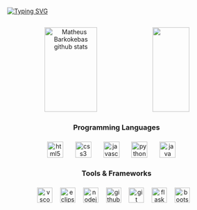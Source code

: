 ###

[![Typing SVG](https://readme-typing-svg.herokuapp.com/?color=00bfbf&size=35&center=true&vCenter=true&width=1000&lines=Hello,+My+Name+is+Matheus+Barkokebas;I'm+19+years+old;I+am+from+Recife,+PE;I+study+Information+system;Be+Welcome!+:%29)](https://git.io/typing-svg)

##

<div align="center">  
  <img width="49%" height="195px" src="https://github-readme-stats.vercel.app/api?username=Matheus-Barkokebas&show_icons=true&count_private=true&hide_border=true&title_color=00bfbf&icon_color=00bfbf&text_color=c9d1d9&bg_color=0d1117" alt="Matheus Barkokebas github stats" /> 
  <img width="41%" height="195px" src="https://github-readme-stats.vercel.app/api/top-langs/?username=Matheus-Barkokebas&layout=compact&hide_border=true&title_color=00bfbf&text_color=00bfbf&bg_color=0d1117" />
</div>

<h3 align="center">Programming Languages</h3>

###

<div align="center">
  <img src="https://cdn.jsdelivr.net/gh/devicons/devicon/icons/html5/html5-original.svg" height="37" alt="html5 logo"/>
  <img width="20"/>
  <img src="https://cdn.jsdelivr.net/gh/devicons/devicon/icons/css3/css3-original.svg" height="37" alt="css3 logo"/>
  <img width="20"/>
  <img src="https://cdn.jsdelivr.net/gh/devicons/devicon/icons/javascript/javascript-original.svg" height="37" alt="javascript logo"/>
  <img width="20"/>
  <img src="https://cdn.jsdelivr.net/gh/devicons/devicon/icons/python/python-original.svg" height="37" alt="python logo"/>
  <img width="20"/>
  <img src="https://cdn.jsdelivr.net/gh/devicons/devicon/icons/java/java-original.svg" height="37" alt="java logo"/>
  <img width="20"/>
</div>

###

<h3 align="center">Tools & Frameworks</h3>

###

<div align="center">
  <img src="https://cdn.jsdelivr.net/gh/devicons/devicon/icons/vscode/vscode-original.svg" height="35" alt="vscode logo"/>
  <img width="10"/>
  <img src="https://cdn.jsdelivr.net/gh/devicons/devicon/icons/eclipse/eclipse-original.svg" height="35" alt="eclipse logo"/>
  <img width="10"/>
  <img src="https://cdn.jsdelivr.net/gh/devicons/devicon/icons/nodejs/nodejs-original.svg" height="35" alt="nodejs logo"/>
  <img width="10"/>
  <img src="https://cdn.jsdelivr.net/gh/devicons/devicon/icons/github/github-original.svg" height="35" alt="github logo"/>
  <img width="10"/>
  <img src="https://cdn.jsdelivr.net/gh/devicons/devicon/icons/git/git-original.svg" height="35" alt="git logo"/>
  <img width="10"/>
  <img src="https://cdn.jsdelivr.net/gh/devicons/devicon/icons/flask/flask-original.svg" height="35" alt="flask"/>
  <img width="10"/>
  <img src="https://cdn.jsdelivr.net/gh/devicons/devicon/icons/bootstrap/bootstrap-original.svg" height="35" alt="bootstrap"/>
  <img width="10"/>
</div>

###

##


